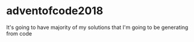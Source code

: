 # adventofcode2018
It's going to have majority of my solutions that I'm going to be generating from code
